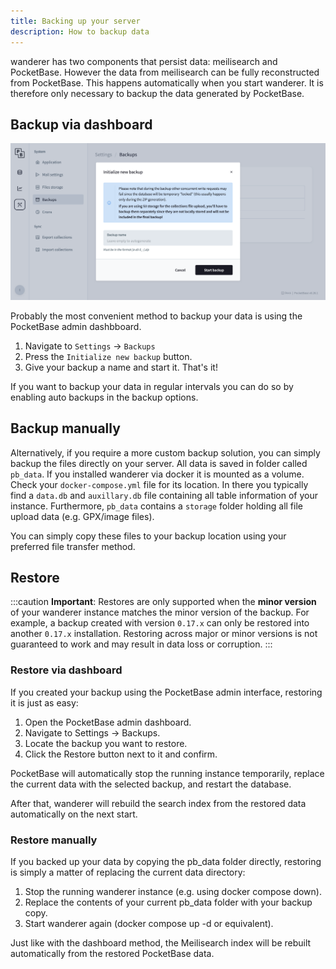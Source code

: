 ```yaml
---
title: Backing up your server
description: How to backup data
---
```


wanderer has two components that persist data: meilisearch and PocketBase. However the data from meilisearch can be fully reconstructed from PocketBase. This happens automatically when you start wanderer. It is therefore only necessary to backup the data generated by PocketBase. 

## Backup via dashboard

![Pocketbase Backup](../../../assets/guides/pocketbase_backup.png)

Probably the most convenient method to backup your data is using the PocketBase admin dashbboard. 
1. Navigate to `Settings` -> `Backups` 
2. Press the `Initialize new backup` button. 
3. Give your backup a name and start it. That's it! 

If you want to backup your data in regular intervals you can do so by enabling auto backups in the backup options.

## Backup manually

Alternatively, if you require a more custom backup solution, you can simply backup the files directly on your server. All data is saved in folder called `pb_data`. If you installed wanderer via docker it is mounted as a volume. Check your `docker-compose.yml` file for its location. In there you typically find a `data.db` and `auxillary.db` file containing all table information of your instance. Furthermore, `pb_data` contains a `storage` folder holding all file upload data (e.g. GPX/image files). 

You can simply copy these files to your backup location using your preferred file transfer method. 

## Restore

:::caution
**Important**: Restores are only supported when the **minor version** of your wanderer instance matches the minor version of the backup. For example, a backup created with version `0.17.x` can only be restored into another `0.17.x` installation. Restoring across major or minor versions is not guaranteed to work and may result in data loss or corruption.
:::

### Restore via dashboard

If you created your backup using the PocketBase admin interface, restoring it is just as easy:

1. Open the PocketBase admin dashboard.
2. Navigate to Settings → Backups.
3. Locate the backup you want to restore.
4. Click the Restore button next to it and confirm.

PocketBase will automatically stop the running instance temporarily, replace the current data with the selected backup, and restart the database.

After that, wanderer will rebuild the search index from the restored data automatically on the next start.

### Restore manually

If you backed up your data by copying the pb_data folder directly, restoring is simply a matter of replacing the current data directory:

1. Stop the running wanderer instance (e.g. using docker compose down).
2. Replace the contents of your current pb_data folder with your backup copy.
3. Start wanderer again (docker compose up -d or equivalent).

Just like with the dashboard method, the Meilisearch index will be rebuilt automatically from the restored PocketBase data.

